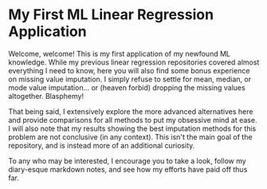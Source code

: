 # My First ML Linear Regression Application

Welcome, welcome! This is my first application of my newfound ML knowledge. While my previous linear regression repositories covered almost everything I need to know, here you will also find some bonus experience on missing value imputation. I simply refuse to settle for mean, median, or mode value imputation... or (heaven forbid) dropping the missing values altogether. Blasphemy!

That being said, I extensively explore the more advanced alternatives here and provide comparisons for all methods to put my obsessive mind at ease. I will also note that my results showing the best imputation methods for this problem are not conclusive (in any context). This isn't the main goal of the repository, and is instead more of an additional curiosity.

To any who may be interested, I encourage you to take a look, follow my diary-esque markdown notes, and see how my efforts have paid off thus far.
